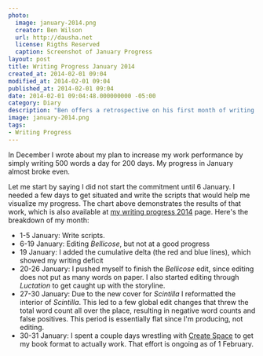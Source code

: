 ```yaml
---
photo:
  image: january-2014.png
  creator: Ben Wilson
  url: http://dausha.net
  license: Rigths Reserved
  caption: Screenshot of January Progress
layout: post
title: Writing Progress January 2014
created_at: 2014-02-01 09:04
modified_at: 2014-02-01 09:04
published_at: 2014-02-01 09:04
date: 2014-02-01 09:04:48.000000000 -05:00
category: Diary
description: "Ben offers a retrospective on his first month of writing with a goal and visual analytics."
image: january-2014.png
tags:
- Writing Progress
---
```


<!--Lead Paragraph-->

In December I wrote about my plan to increase my work performance by simply writing 500 words a day for 200 days. My progress in January almost broke even.

<!-- more -->

Let me start by saying I did not start the commitment until 6 January. I needed a few days to get situated and write the scripts that would help me visualize my progress. The chart above demonstrates the results of that work, which is also available at [my writing progress 2014](/w/writing-progress-2014) page. Here's the breakdown of my month:

* 1-5 January: Write scripts.
* 6-19 January: Editing *Bellicose*, but not at a good progress
* 19 January: I added the cumulative delta (the red and blue lines), which showed my writing deficit
* 20-26 January: I pushed myself to finish the *Bellicose* edit, since editing does not put as many words on paper. I also started editing through *Luctation* to get caught up with the storyline.
* 27-30 January: Due to the new cover for *Scintilla* I reformatted the interior of *Scintilla*. This led to a few global edit changes that threw the total word count all over the place, resulting in negative word counts and false positives. This period is essentially flat since I'm producing, not editing.
* 30-31 January: I spent a couple days wrestling with [Create Space](http://createspace.com) to get my book format to actually work. That effort is ongoing as of 1 February.

